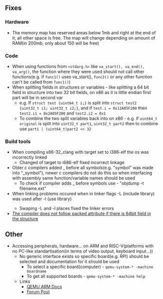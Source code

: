 ## Fixes
### Hardware
* The memory map has reserved areas below 1mb and right at the end of it, all other space is free. The map will change depending on amount of RAM(in 200mb, only about 150 will be free)

### Code
* When using functions from `<stdarg.h>` like `va_start(), va_end(), va_arg()`, the function where they were used should not call other functions(e.g. if `func1()` uses va_start(), `func2()` or any other function can't be called from `func1()`)
* When splitting fields in structures or variables - like splitting a 64 bit field in structure into two 32 bit fields, on x86 as it is little endian first part will be in second var
	- e.g. If `struct test {uint64_t i;}` is split into `struct test2 {uint32_t i1; uint32_t i2;}`, and if `test.i = 0x12A05F200` then `test2.i1 = 0x2A05F200` and `test2.i2 = 0x1`
	- To combine the two split variables back into on x86 - e.g. if `uint64_t original` is split into `uint32_t part1`, `uint32_t part2` then to combine use `part1 | (uint64_t)part2 << 32`

### Build tools
* When compiling x86-32_clang with target set to i386-elf the os was incorrectly linked
	* Changed of target to i686-elf fixed incorrect linkage
* Older c compilers added _ before all symbols(e.g. "symbol" was made into "_symbol"), newer c compilers do not do this so when interfacing with assembly same function/variable names should be used
	* To check if compiler adds _ before symbols use - "objdump -t filename.ext"
* When linking problems occured when in linker flags -L <lib>(include library) was used after -l <lib>(use library)
	* Swaping -L and -l places fixed the linker errors
* [The compiler does not follow packed attribute if there is 64bit field in the structure](https://forum.osdev.org/viewtopic.php?t=30318)

## Other
* Accessing peripherals, hardware... on ARM and RISC-V(platforms with no PC-like standartisation(in terms of video output, keyboard input...))
	* No generic interface exists so specific board(e.g. RPI) should be selected and documentation for it should be used
		* To select a specific board(computer) - `qemu-system-* -machine boardname`
		* To get all supported boards - `qemu-system-* -machine help`
	* Links
		* [QEMU ARM Docs](https://wiki.qemu.org/Documentation/Platforms/ARM)
		* [Forum Post](https://stackoverflow.com/questions/20811203/how-can-i-output-to-vga-through-qemu-arm)